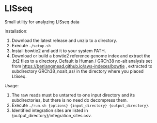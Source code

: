 # LISseq
Small utility for analyzing LISseq data

Installation:
1. Download the latest release and unzip to a directory.
2. Execute `./setup.sh`
3. Install bowtie2 and add it to your system PATH. 
4. Download or build a bowtie2 reference genome index and extract the .bt2 files to a directory.
   Default is Human / GRCh38 no-alt analysis set from https://benlangmead.github.io/aws-indexes/bowtie ,
   extracted to subdirectory GRCh38_noalt_as/ in the directory where you placed LISseq.

Usage:
1. The raw reads must be untarred to one input directory and its subdirectories, but there is no need do decompress them.
2. Execute `./run.sh {options} {input_directory} {output_directory}`.
4. Identified integration sites are listed in {output_directory}/integration_sites.csv.